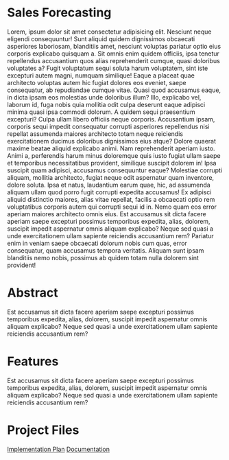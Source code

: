 <h1>Sales Forecasting</h1>
<p>Lorem, ipsum dolor sit amet consectetur adipisicing elit. Nesciunt neque eligendi consequuntur! Sunt aliquid quidem dignissimos obcaecati asperiores laboriosam, blanditiis amet, nesciunt voluptas pariatur optio eius corporis explicabo quisquam a.
Sit omnis enim quidem officiis, ipsa tenetur repellendus accusantium quos alias reprehenderit cumque, quasi doloribus voluptates a? Fugit voluptatum sequi soluta harum voluptatem, sint iste excepturi autem magni, numquam similique!
Eaque a placeat quae architecto voluptas autem hic fugiat dolores eos eveniet, saepe consequatur, ab repudiandae cumque vitae. Quasi quod accusamus eaque, in dicta ipsam eos molestias unde doloribus illum?
Illo, explicabo vel, laborum id, fuga nobis quia mollitia odit culpa deserunt eaque adipisci minima quasi ipsa commodi dolorum. A quidem sequi praesentium excepturi? Culpa ullam libero officiis neque corporis.
Accusantium ipsam, corporis sequi impedit consequatur corrupti asperiores repellendus nisi repellat assumenda maiores architecto totam neque reiciendis exercitationem ducimus doloribus dignissimos eius atque? Dolore quaerat maxime beatae aliquid explicabo animi.
Nam reprehenderit aperiam iusto. Animi a, perferendis harum minus doloremque quis iusto fugiat ullam saepe et temporibus necessitatibus provident, similique suscipit dolorem in! Ipsa suscipit quam adipisci, accusamus consequuntur eaque?
Molestiae corrupti aliquam, mollitia architecto, fugiat neque odit aspernatur quam inventore, dolore soluta. Ipsa et natus, laudantium earum quae, hic, ad assumenda aliquam ullam quod porro fugit corrupti expedita accusamus!
Ex adipisci aliquid distinctio maiores, alias vitae repellat, facilis a obcaecati optio rem voluptatibus corporis autem qui corrupti sequi id in. Nemo quam eos error aperiam maiores architecto omnis eius.
Est accusamus sit dicta facere aperiam saepe excepturi possimus temporibus expedita, alias, dolorem, suscipit impedit aspernatur omnis aliquam explicabo? Neque sed quasi a unde exercitationem ullam sapiente reiciendis accusantium rem?
Pariatur enim in veniam saepe obcaecati dolorum nobis cum quas, error consequatur, quam accusamus tempora veritatis. Aliquam sunt ipsam blanditiis nemo nobis, possimus ab quidem totam nulla dolorem sint provident!</p>

<h1>Abstract</h1>
Est accusamus sit dicta facere aperiam saepe excepturi possimus temporibus expedita, alias, dolorem, suscipit impedit aspernatur omnis aliquam explicabo? Neque sed quasi a unde exercitationem ullam sapiente reiciendis accusantium rem?

<h1>Features</h1>
Est accusamus sit dicta facere aperiam saepe excepturi possimus temporibus expedita, alias, dolorem, suscipit impedit aspernatur omnis aliquam explicabo? Neque sed quasi a unde exercitationem ullam sapiente reiciendis accusantium rem?


<h1>Project Files</h1>

<a href="https://github.com/AbdurRehman1234/AbdurRehman1234.github.io/blob/master/IMPLEMENTATION%20PLAN/Time%20Series%20Sale%20Forecasting_Plan.pdf">Implementation Plan</a>
<a href="https://github.com/AbdurRehman1234/AbdurRehman1234.github.io/blob/master/docs/TIme%20Series%20Sale%20Forecasting_Report.pdf">Documentation</a>

